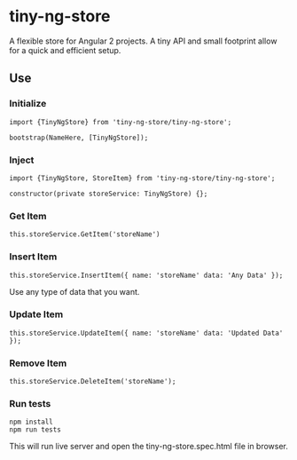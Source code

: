 # tiny-ng-store

A flexible store for Angular 2 projects. 
A tiny API and small footprint allow for a quick and efficient setup.



## Use

### Initialize
    import {TinyNgStore} from 'tiny-ng-store/tiny-ng-store';

    bootstrap(NameHere, [TinyNgStore]);

### Inject
    import {TinyNgStore, StoreItem} from 'tiny-ng-store/tiny-ng-store';

    constructor(private storeService: TinyNgStore) {};

### Get Item
    this.storeService.GetItem('storeName')

### Insert Item 
    this.storeService.InsertItem({ name: 'storeName' data: 'Any Data' });
Use any type of data that you want. 

### Update Item
    this.storeService.UpdateItem({ name: 'storeName' data: 'Updated Data' });

### Remove Item
    this.storeService.DeleteItem('storeName');

### Run tests   
    npm install
    npm run tests
This will run live server and open the tiny-ng-store.spec.html file in browser.
